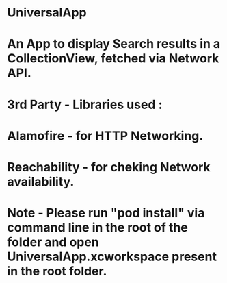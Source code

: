 # UniversalApp
# An App to display Search results in a CollectionView, fetched via Network API.

# 3rd Party - Libraries used : 
# Alamofire - for HTTP Networking.
# Reachability - for cheking Network availability.
# Note - Please run "pod install" via command line in the root of the folder and open UniversalApp.xcworkspace present in the root folder.

